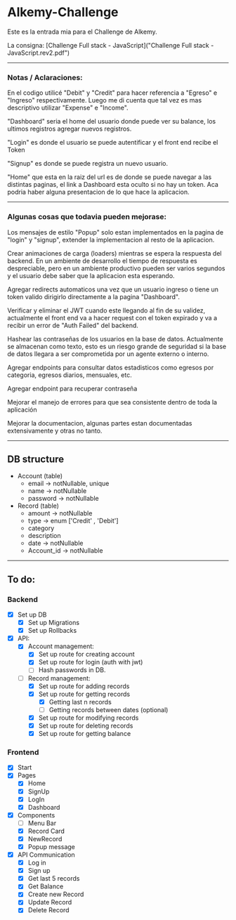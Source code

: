 # Alkemy-Challenge
Este es la entrada mia para el Challenge de Alkemy.

La consigna: [Challenge Full stack - JavaScript]("Challenge Full stack - JavaScript.rev2.pdf")

---
###  Notas / Aclaraciones:
En el codigo utilicé "Debit" y "Credit" para hacer referencia a "Egreso" e "Ingreso" respectivamente. Luego me di cuenta que tal vez es mas descriptivo utilizar "Expense" e "Income".

"Dashboard" seria el home del usuario donde puede ver su balance, los ultimos registros agregar nuevos registros.

"Login" es donde el usuario se puede autentificar y el front end recibe el Token

"Signup" es donde se puede registra un nuevo usuario.

"Home" que esta en la raiz del url es de donde se puede navegar a las distintas paginas, el link a Dashboard esta oculto si no hay un token. Aca podria haber alguna presentacion de lo que hace la aplicacion.

---
### Algunas cosas que todavia pueden mejorase:

Los mensajes de estilo "Popup" solo estan implementados en la pagina de "login" y "signup", extender la implementacion al resto de la aplicacion.

Crear animaciones de carga (loaders) mientras se espera la respuesta del backend. En un ambiente de desarrollo el tiempo de respuesta es despreciable, pero en un ambiente productivo pueden ser varios segundos y el usuario debe saber que la aplicacion esta esperando.

Agregar redirects automaticos una vez que un usuario ingreso o tiene un token valido dirigirlo directamente a la pagina "Dashboard".

Verificar y eliminar el JWT cuando este llegando al fin de su validez, actualmente el front end va a hacer request con el token expirado y va a recibir un error de "Auth Failed" del backend.

Hashear las contraseñas de los usuarios en la base de datos. Actualmente se almacenan como texto, esto es un riesgo grande de seguridad si la base de datos llegara a ser comprometida por un agente externo o interno.

Agregar endpoints para consultar datos estadisticos como egresos por categoria, egresos diarios, mensuales, etc.

Agregar endpoint para recuperar contraseña 

Mejorar el manejo de errores para que sea consistente dentro de toda la aplicación

Mejorar la documentacion, algunas partes estan documentadas extensivamente y otras no tanto.

---
## DB structure
* Account (table)
  * email -> notNullable, unique
  * name -> notNullable
  * password -> notNullable
* Record (table)
  * amount -> notNullable
  * type -> enum ['Credit' , 'Debit']
  * category
  * description
  * date -> notNullable
  * Account_id -> notNullable

---
## To do:
### Backend
- [x] Set up DB
  - [x] Set up Migrations
  - [x] Set up Rollbacks
- [x] API:
  - [x] Account management:
    - [x] Set up route for creating account
    - [x] Set up route for login (auth with jwt)
    - [ ] Hash passwords in DB. 
  - [ ] Record management:
    - [x] Set up route for adding records
    - [x] Set up route for getting records
      - [x] Getting last n records
      - [ ] Getting records between dates (optional)
    - [x] Set up route for modifying records
    - [x] Set up route for deleting records
    - [x] Set up route for getting balance

### Frontend
- [x] Start
- [x] Pages
  - [x] Home
  - [x] SignUp
  - [x] LogIn
  - [x] Dashboard
- [x] Components
  - [ ] Menu Bar
  - [x] Record Card
  - [x] NewRecord
  - [x] Popup message
- [x] API Communication
  - [x] Log in
  - [x] Sign up
  - [x] Get last 5 records
  - [x] Get Balance
  - [x] Create new Record
  - [x] Update Record
  - [x] Delete Record
